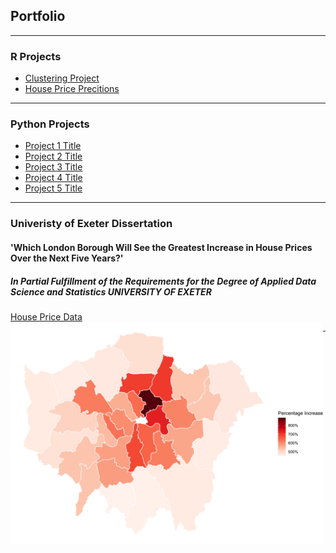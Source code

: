 ## Portfolio

---

### R Projects 
 - [Clustering Project](pages/Clustering.md)
 - [House Price Precitions](pages/Price_Predictions.md)


---

### Python Projects

- [Project 1 Title](http://example.com/)
- [Project 2 Title](http://example.com/)
- [Project 3 Title](http://example.com/)
- [Project 4 Title](http://example.com/)
- [Project 5 Title](http://example.com/)

---

### Univeristy of Exeter Dissertation
#### 'Which London Borough Will See the Greatest Increase in House Prices Over the Next Five Years?'
##### In Partial Fulfillment of the Requirements for the Degree of Applied Data Science and Statistics UNIVERSITY OF EXETER

[House Price Data](pdf/London_House_Price_Predictions.pdf)
<b>
</b>
<img 
    align="left"
    width = 500 
    src="images/Heatmap.png?raw=true"
    />

---

